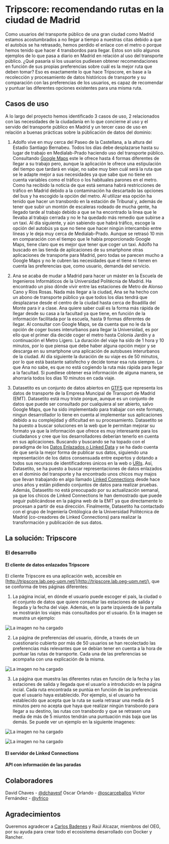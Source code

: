 # Tripscore: recomendando rutas en la ciudad de Madrid
Como usuarios del transporte público de una gran ciudad como Madrid estamos acostumbrados a no llegar a tiempo a nuestras citas debido a que el autobús se ha retrasado, hemos perdido el enlace con el metro o porque hemos tenido que hacer 4 transbordos para llegar. Estos son sólo algunos ejemplos de lo que pasa a diario en Madrid en relación al uso del transporte público. ¿Qué pasaría si los usuarios pudiesen obtener recomendaciones en función de sus propias preferencias sobre cuál es la mejor ruta que deben tomar? Eso es exactamente lo que hace Tripscore, en base a la recolección y procesamiento de datos históricos de transporte y su comparación con las preferencias de los usuarios, es capaz de recomendar y puntuar las diferentes opciones existentes para una misma ruta.

## Casos de uso
A lo largo del proyecto hemos identificado 3 casos de uso, 2 relacionados con las necesidades de la ciudadanía en lo que concierne al uso y el servido del transporte público en Madrid y un tercer caso de uso en relación a buenas prácticas sobre la públicación de datos del dominio:

1) Adolfo vive en muy cerca del Paseo de la Castellana, a la altura del Estadio Santiago Bernabeu. Todos los días debe desplazarse hasta su lugar de trabajo en Medialab-Prado haciendo uso del transporte público. Consultando [Google Maps](https://www.google.es/maps/dir/Estadio+Santiago+Bernab%C3%A9u,+Av.+de+Concha+Espina,+1,+28036+Madrid/Medialab-Prado,+Calle+de+la+Alameda,+Madrid/@40.4300961,-3.7131846,14z/data=!3m1!4b1!4m14!4m13!1m5!1m1!1s0xd4228e23705d39f:0xa8fff6d26e2b1988!2m2!1d-3.6883445!2d40.4530541!1m5!1m1!1s0xd4226288a4fb7f7:0xd69ac9ed8a94df3d!2m2!1d-3.6937908!2d40.4105268!3e3) este le ofrece hasta 4 formas diferentes de llegar a su trabajo pero, aunque la aplicación le ofrece una estipulación del tiempo que tardará en viajar, no sabe muy bien cuál será la ruta que se le adapte mejor a sus necesidades ya que sabe que no tiene en cuenta variables como el tráfico o los habituales parones en el metro. Como ha recibido la noticia de que está semana habrá restricciones de tráfico en Madrid debido a la contaminación ha descartado las opciones del bus y ha escogido la opción del metro. Al utilizar esa opción ha tenido que hacer un transbordo en la estación de Tribunal y, además de tener que subir un montón de escaleras rodeado de mucha gente, ha llegado tarde al trabajo debido a que se ha encontrado la linea que le llevaba al trabajo cerrada y no le ha quedado más remedio que subirse a un taxi. Al día siguiente, y aún sabiendo que habrá tráfico, escoge la opción del autobús ya que no tiene que hacer ningún intercambio entre líneas y le deja muy cerca de Medialab-Prado. Aunque se retrasó 10 min en comparación con el tiempo que le había proporcionado Google Maps, tiene claro que es mejor que tener que coger un taxi. Adolfo ha buscado en las tienda de aplicaciones de su smartphone otras aplicaciones de transporte para Madrid, pero todas se parecen mucho a Google Maps y no le cubren las necesidades que el tiene ni tienen en cuenta las preferencias que, como usuario, demanda del servicio.

2) Ana se acaba de mudar a Madrid para hacer un máster en la Escuela de Ingenieros Informáticos de la Universidad Politécnia de Madrid. Ha encontrado un piso dónde vivir entre las estaciones de Metro de Alonso Cano y Ríos Rosas. Nada más llegar a la ciudad, Ana se ha hecho con un abono de transporte público ya que todos los días tendrá que desplazarse desde el centro de la ciudad hasta cerca de Boadilla del Monte para ir a clase. Ana quiere saber cuál es la forma más rápida de llegar desde su casa a la facultad ya que tiene, en función de la información facilitada por la escuela, hasta 9 formas diferentes de llegar. Al consultar con Google Maps, se da cuenta que no le da la opción de coger buses interurbanos para llegar la Universidad, es por ello que el primer día decide coger el metro hasta Colonia Jardín y a continuación el Metro Ligero. La duración del viaje ha sido de 1 hora y 10 minutos, por lo que piensa que debe haber alguna opción mejor y se descarga en su smartphone una aplicación de autobuses interurbanos de la ciudad. Al día siguiente la duración de su viaje es de 50 minutos, por lo que está bastante satisfecho y decide tomar esa ruta siempre. Lo que Ana no sabe, es que no está cogiendo la ruta más rápida para llegar a la facultad. Si puediese obtener esa información de alguna manera, se ahorraría todos los días 10 minutos en cada viaje.

3) Datasetito es un conjunto de datos abiertos en [GTFS](https://developers.google.com/transit/gtfs/?hl=es-419) que representa los datos de transporte de la Empresa Muncipal de Transport de Madrid (EMT). Datasetito está muy triste porque, aunque es un conjunto de datos que puede ser consultado por cualquiera al ser abierto, salvo Google Maps, que ha sido implementado para trabajar con este formato, ningun desarrollador lo tiene en cuenta al implementar sus aplicaciones debido a su complejidad y dificultad en su procesamiento. Datasetito se ha puesto a buscar soluciones en la web que le permitan mejorar su formato ya que la información que ofrece es muy interesante para los ciudadanos y cree que los desarrolladores deberían tenerlo en cuenta en sus aplicaciones. Buscando y buscando se ha topado con el paradigma de los [Datos Enlazados o Linked Data](https://es.wikipedia.org/wiki/Datos_enlazados) y se ha dado cuenta de que sería la mejor forma de publicar sus datos, siguiendo una representación de los datos consensuada entre expertos y dotando a todos sus recursos de identificadores únicos en la web o [URIs](https://es.wikipedia.org/wiki/Identificador_de_recursos_uniforme). Así, Datasetito, se ha puesto a buscar representaciones de datos enlazados en el dominio del transporte y ha encontrado unos chicos muy majos que llevan trabajando en algo llamado [Linked Connections](http://linkedconnections.org/) desde hace unos años y están pidiendo conjuntos de datos para realizar pruebas. Además, Datasetito no está preocupado por su actualización semanal, ya que los chicos de Linked Connections le han demostrado que puede seguir publicándose en la página web de la EMT ya que directamente lo procesan a partir de esa dirección. Finalmente, Datasetito ha contactado con el grupo de Ingeniería Ontólogica de la Universidad Politécnica de Madrid (co-creadores de Linked Connections) para realizar la transformación y publicación de sus datos.


## La solución: Tripscore



### El desarrollo

#### El cliente de datos enlazados Tripscore
El cliente Tripscore es una aplicación web, accesible en [http://tripscore.lab.oeg-upm.net/](http://tripscore.lab.oeg-upm.net/), que se conforma de tres páginas diferentes:
1) La página incial, en dónde el usuario puede escoger el país, la ciudad o el conjunto de datos que quiere consultar las estaciones de salida y llegada y la fecha del viaje. Además, en la parte izquierda de la pantalla se mostrarán los viajes más consultados por el usuario. En la imagen se muestra un ejemplo:

![La imagen no ha cargado](https://github.com/medialab-prado/tripscore/blob/master/imagenes/tripscore.png)

2) La página de preferencias del usuario, dónde, a través de un cuestionario cubierto por más de 50 usuarios se han recolectado las preferencias más relevantes que se debían tener en cuenta a la hora de puntuar las rutas de transporte. Cada una de las preferencias se acompaña con una explicación de la misma.

![La imagen no ha cargado](https://github.com/medialab-prado/tripscore/blob/master/imagenes/preferencias.png)

3) La página que muestra las diferentes rutas en función de la fecha y las estaciones de salida y llegada que el usuario a introducido en la página incial. Cada ruta encontrada se puntúa en función de las preferencias que el usuario haya establecido. Por ejemplo, si el usuario ha establecido que acepta que la ruta se suela retrasar una media de 5 minutos pero no acepta que haya que realizar ningún transbordo para llegar a su destino, las rutas con transbordo y que se retrasen una media de más de 5 miuntos tendrán una puntuación más baja que las demás. Se puede ver un ejemplo en la siguiente imagenes:

![La imagen no ha cargado](https://github.com/medialab-prado/tripscore/blob/master/imagenes/rutas2.png)

![La imagen no ha cargado](https://github.com/medialab-prado/tripscore/blob/master/imagenes/rutas1.png)


#### El servidor de Linked Connections

#### API con información de las paradas


## Colaboradores
David Chaves - [@dchavesf](https://twitter.com/dchavesf)
Oscar Orlando - [@oscarceballos](https://github.com/oscarceballos)
Victor Fernández - [@vfrico](https://github.com/vfrico)


## Agradecimientos
Queremos agradecer a [Carlos Badenes](https://github.com/cbadenes) y Raúl Alcazar, miembros del OEG, por su ayuda para crear todo el ecosistema desarrollado con Docker y Rancher.




